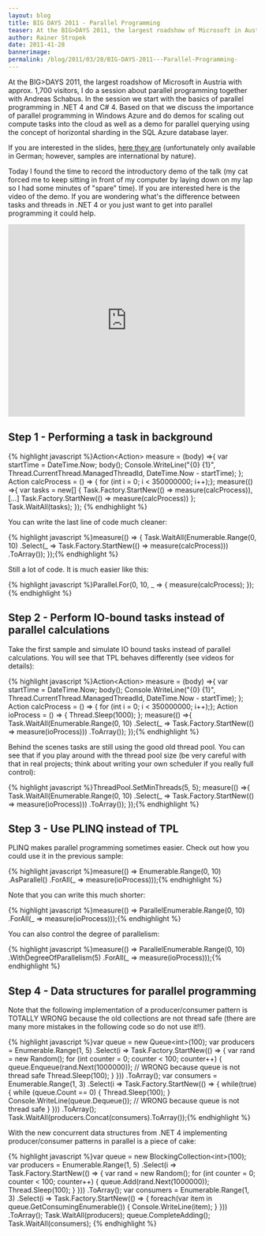 ```yaml
---
layout: blog
title: BIG DAYS 2011 - Parallel Programming 
teaser: At the BIG>DAYS 2011, the largest roadshow of Microsoft in Austria with approx. 1,700 visitors, I do a session about parallel programming together with Andreas Schabus. In the session we start with the basics of parallel programming in .NET 4 and C# 4. Based on that we discuss the importance of parallel programming in Windows Azure and do demos for scaling out compute tasks into the cloud as well as a demo for parallel querying using the concept of horizontal sharding in the SQL Azure database layer.
author: Rainer Stropek
date: 2011-41-28
bannerimage: 
permalink: /blog/2011/03/28/BIG-DAYS-2011---Parallel-Programming-
---
```


<p xmlns="http://www.w3.org/1999/xhtml">At the BIG&gt;DAYS 2011, the largest roadshow of Microsoft in Austria with approx. 1,700 visitors, I do a session about parallel programming together with Andreas Schabus. In the session we start with the basics of parallel programming in .NET 4 and C# 4. Based on that we discuss the importance of parallel programming in Windows Azure and do demos for scaling out compute tasks into the cloud as well as a demo for parallel querying using the concept of horizontal sharding in the SQL Azure database layer.</p><p xmlns="http://www.w3.org/1999/xhtml">If you are interested in the slides, <a href="{{site.baseurl}}/content/images/blog/2011/03/BigDays 2011_Parallel Data Processing On Premise und in der Cloud FINAL.pdf" target="_blank">here they are</a> (unfortunately only available in German; however, samples are international by nature).</p><p xmlns="http://www.w3.org/1999/xhtml">Today I found the time to record the introductory demo of the talk (my cat forced me to keep sitting in front of my computer by laying down on my lap so I had some minutes of "spare" time). If you are interested here is the video of the demo. If you are wondering what's the difference between tasks and threads in .NET 4 or you just want to get into parallel programming it could help.</p><iframe width="480" height="390" title="YouTube video player" src="https://www.youtube.com/embed/r1FbKiHYHcw" frameborder="0" xmlns="http://www.w3.org/1999/xhtml"></iframe><h2 xmlns="http://www.w3.org/1999/xhtml">Step 1 - Performing a task in background</h2>{% highlight javascript %}Action&lt;Action&gt; measure = (body) =&gt;{ &#xA;  var startTime = DateTime.Now; &#xA;  body(); &#xA;  Console.WriteLine(&quot;{0} {1}&quot;, Thread.CurrentThread.ManagedThreadId, DateTime.Now - startTime); &#xA;}; &#xA;&#xA;Action calcProcess = () =&gt; { for (int i = 0; i &lt; 350000000; i++);}; &#xA;&#xA;measure(() =&gt;{ &#xA;  var tasks = new[] { &#xA;    Task.Factory.StartNew(() =&gt; measure(calcProcess)), &#xA;    […] &#xA;    Task.Factory.StartNew(() =&gt; measure(calcProcess)) &#xA;  }; &#xA;&#xA;  Task.WaitAll(tasks); &#xA;}); {% endhighlight %}<p xmlns="http://www.w3.org/1999/xhtml">You can write the last line of code much cleaner:</p>{% highlight javascript %}measure(() =&gt; { &#xA;  Task.WaitAll(Enumerable.Range(0, 10) &#xA;  .Select(_ =&gt; Task.Factory.StartNew(() =&gt; measure(calcProcess))) &#xA;  .ToArray()); &#xA;});{% endhighlight %}<p xmlns="http://www.w3.org/1999/xhtml">Still a lot of code. It is much easier like this:</p>{% highlight javascript %}Parallel.For(0, 10, _ =&gt; { measure(calcProcess); });{% endhighlight %}<h2 xmlns="http://www.w3.org/1999/xhtml">Step 2 - Perform IO-bound tasks instead of parallel calculations</h2><p xmlns="http://www.w3.org/1999/xhtml">Take the first sample and simulate IO bound tasks instead of parallel calculations. You will see that TPL behaves differently (see videos for details):</p>{% highlight javascript %}Action&lt;Action&gt; measure = (body) =&gt;{ &#xA;  var startTime = DateTime.Now; &#xA;  body(); &#xA;  Console.WriteLine(&quot;{0} {1}&quot;, Thread.CurrentThread.ManagedThreadId, &#xA;  DateTime.Now - startTime); &#xA;}; &#xA;&#xA;Action calcProcess = () =&gt; { for (int i = 0; i &lt; 350000000; i++);}; &#xA;Action ioProcess = () =&gt; { Thread.Sleep(1000); }; &#xA;&#xA;measure(() =&gt;{ &#xA;  Task.WaitAll(Enumerable.Range(0, 10) &#xA;  .Select(_ =&gt; Task.Factory.StartNew(() =&gt; measure(ioProcess))) &#xA;  .ToArray()); &#xA;});{% endhighlight %}<p xmlns="http://www.w3.org/1999/xhtml">Behind the scenes tasks are still using the good old thread pool. You can see that if you play around with the thread pool size (be very careful with that in real projects; think about writing your own scheduler if you really full control):</p>{% highlight javascript %}ThreadPool.SetMinThreads(5, 5); &#xA;measure(() =&gt;{ &#xA;  Task.WaitAll(Enumerable.Range(0, 10) &#xA;  .Select(_ =&gt; Task.Factory.StartNew(() =&gt; measure(ioProcess))) &#xA;  .ToArray()); &#xA;});{% endhighlight %}<h2 xmlns="http://www.w3.org/1999/xhtml">Step 3 - Use PLINQ instead of TPL</h2><p xmlns="http://www.w3.org/1999/xhtml">PLINQ makes parallel programming sometimes easier. Check out how you could use it in the previous sample:</p>{% highlight javascript %}measure(() =&gt; Enumerable.Range(0, 10)&#xA;  .AsParallel() &#xA;  .ForAll(_ =&gt; measure(ioProcess)));{% endhighlight %}<p xmlns="http://www.w3.org/1999/xhtml">Note that you can write this much shorter:</p>{% highlight javascript %}measure(() =&gt; ParallelEnumerable.Range(0, 10) &#xA;  .ForAll(_ =&gt; measure(ioProcess)));{% endhighlight %}<p xmlns="http://www.w3.org/1999/xhtml">You can also control the degree of parallelism:</p>{% highlight javascript %}measure(() =&gt; ParallelEnumerable.Range(0, 10) &#xA;  .WithDegreeOfParallelism(5) &#xA;  .ForAll(_ =&gt; measure(ioProcess)));{% endhighlight %}<h2 xmlns="http://www.w3.org/1999/xhtml">Step 4 - Data structures for parallel programming</h2><p xmlns="http://www.w3.org/1999/xhtml">Note that the following implementation of a producer/consumer pattern is TOTALLY WRONG because the old collections are not thread safe (there are many more mistakes in the following code so do not use it!!).</p>{% highlight javascript %}var queue = new Queue&lt;int&gt;(100); &#xA;&#xA;var producers = Enumerable.Range(1, 5) &#xA;  .Select(i =&gt; Task.Factory.StartNew(() =&gt; &#xA;  { &#xA;    var rand = new Random(); &#xA;    for (int counter = 0; counter &lt; 100; counter++) &#xA;    { &#xA;      queue.Enqueue(rand.Next(1000000)); // WRONG because queue is not thread safe&#xA;      Thread.Sleep(100); &#xA;    } &#xA;  })) &#xA;  .ToArray(); &#xA;&#xA;var consumers = Enumerable.Range(1, 3) &#xA;  .Select(i =&gt; Task.Factory.StartNew(() =&gt; &#xA;  { &#xA;    while(true) &#xA;    { &#xA;      while (queue.Count == 0) &#xA;      { &#xA;        Thread.Sleep(100); &#xA;      } &#xA;      Console.WriteLine(queue.Dequeue()); // WRONG because queue is not thread safe&#xA;    } &#xA;  })) &#xA;  .ToArray(); &#xA;&#xA;Task.WaitAll(producers.Concat(consumers).ToArray());{% endhighlight %}<p xmlns="http://www.w3.org/1999/xhtml">With the new concurrent data structures from .NET 4 implementing producer/consumer patterns in parallel is a piece of cake:</p>{% highlight javascript %}var queue = new BlockingCollection&lt;int&gt;(100); &#xA;&#xA;var producers = Enumerable.Range(1, 5) &#xA;  .Select(i =&gt; Task.Factory.StartNew(() =&gt; &#xA;  { &#xA;    var rand = new Random(); &#xA;    for (int counter = 0; counter &lt; 100; counter++) &#xA;    { &#xA;      queue.Add(rand.Next(1000000)); &#xA;      Thread.Sleep(100); &#xA;    } &#xA;  })) &#xA;  .ToArray(); &#xA;&#xA;var consumers = Enumerable.Range(1, 3) &#xA;  .Select(i =&gt; Task.Factory.StartNew(() =&gt; &#xA;  {  &#xA;    foreach(var item in queue.GetConsumingEnumerable()) &#xA;    { &#xA;      Console.WriteLine(item); &#xA;    } &#xA;  })) &#xA;  .ToArray(); &#xA;&#xA;Task.WaitAll(producers); &#xA;queue.CompleteAdding(); &#xA;Task.WaitAll(consumers); {% endhighlight %}